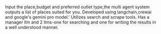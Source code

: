 Input the place,budget and preferred outlet type,the multi agent system outputs a list of places suited for you.
Developed using langchain,crewai and google's gemini pro model.'
Utilizes search and scrape tools.
Has a manager llm and 2 llms-one for searching and one for writing the results in a well understood manner.
